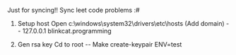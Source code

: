 Just for syncing!!
Sync leet code problems :#

1. Setup host
   Open c:\windows\system32\drivers\etc\hosts
   (Add domain)
   -- 127.0.0.1 blinkcat.programming

2. Gen rsa key
   Cd to root
   -- Make create-keypair ENV=test
